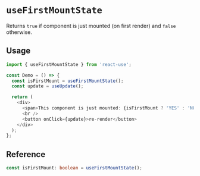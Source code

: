# `useFirstMountState`

Returns `true` if component is just mounted (on first render) and `false` otherwise.

## Usage

```typescript jsx
import { useFirstMountState } from 'react-use';

const Demo = () => {
  const isFirstMount = useFirstMountState();
  const update = useUpdate();

  return (
    <div>
      <span>This component is just mounted: {isFirstMount ? 'YES' : 'NO'}</span>
      <br />
      <button onClick={update}>re-render</button>
    </div>
  );
};
```

## Reference

```ts
const isFirstMount: boolean = useFirstMountState();
```
